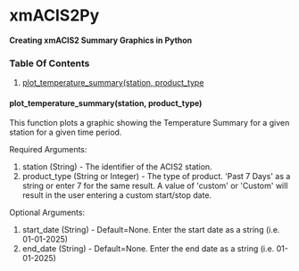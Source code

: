 # xmACIS2Py
**Creating xmACIS2 Summary Graphics in Python**

### Table Of Contents

1) [plot_temperature_summary(station, product_type](#plot_temperature_summarystation-product_type)


#### plot_temperature_summary(station, product_type)

This function plots a graphic showing the Temperature Summary for a given station for a given time period. 

Required Arguments:

1) station (String) - The identifier of the ACIS2 station. 
2) product_type (String or Integer) - The type of product. 'Past 7 Days' as a string or enter 7 for the same result. 
   A value of 'custom' or 'Custom' will result in the user entering a custom start/stop date. 

Optional Arguments:
1) start_date (String) - Default=None. Enter the start date as a string (i.e. 01-01-2025)
2) end_date (String) - Default=None. Enter the end date as a string (i.e. 01-01-2025)
